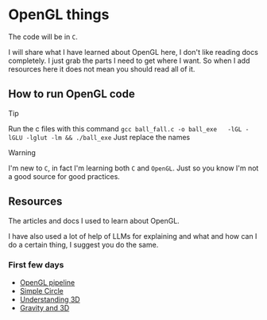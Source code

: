 # OpenGL things

The code will be in `C`.

I will share what I have learned about OpenGL here, I don't like reading docs completely. I just grab the parts I need to get where I want. So when I add resources here it does not mean you should read all of it.

## How to run OpenGL code

> [!TIP]
> Run the c files with this command `gcc ball_fall.c -o ball_exe   -lGL -lGLU -lglut -lm && ./ball_exe`
> Just replace the names

> [!WARNING]
> I'm new to `C`, in fact I'm learning both `C` and `OpenGL`.
> Just so you know I'm not a good source for good practices.

## Resources

The articles and docs I used to learn about OpenGL.

I have also used a lot of help of LLMs for explaining and what and how can I do a certain thing, I suggest you do the same.

### First few days

- [OpenGL pipeline](https://opengl-notes.readthedocs.io/en/latest/topics/intro/opengl-pipeline.html)
- [Simple Circle](https://www.geeksforgeeks.org/getting-started-with-opengl/)
- [Understanding 3D](https://stackoverflow.com/a/36046924/13825398)
- [Gravity and 3D](https://www.youtube.com/watch?v=zIzlsphGjkY&ab_channel=NamePointer)
